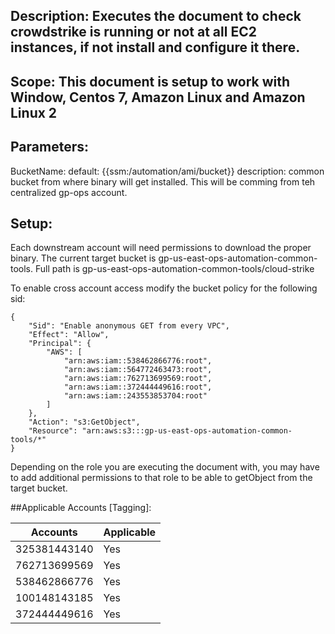 ## Description: Executes the document to check crowdstrike is running or not at all EC2 instances, if not install and configure it there.

## Scope: This document is setup to work with Window, Centos 7, Amazon Linux and Amazon Linux 2

## Parameters:

BucketName: default: {{ssm:/automation/ami/bucket}} description: common bucket from where binary will get installed. This will be comming from teh centralized gp-ops account.


## Setup:

Each downstream account will need permissions to download the proper binary.  The current target bucket is gp-us-east-ops-automation-common-tools.  Full path is gp-us-east-ops-automation-common-tools/cloud-strike

To enable cross account access modify the bucket policy for the following sid:
```
{
    "Sid": "Enable anonymous GET from every VPC",
    "Effect": "Allow",
    "Principal": {
        "AWS": [
            "arn:aws:iam::538462866776:root",
            "arn:aws:iam::564772463473:root",
            "arn:aws:iam::762713699569:root",
            "arn:aws:iam::372444449616:root",
            "arn:aws:iam::243553853704:root"
        ]
    },
    "Action": "s3:GetObject",
    "Resource": "arn:aws:s3:::gp-us-east-ops-automation-common-tools/*"
}
```

Depending on the role you are executing the document with, you may have to add additional permissions to that role to be able to getObject from the target bucket.

##Applicable Accounts [Tagging]:

|Accounts   | Applicable  |
| ------------ | ------------ |
| 325381443140  | Yes |
| 762713699569  | Yes |
| 538462866776  | Yes |
| 100148143185  | Yes |
| 372444449616  | Yes |

